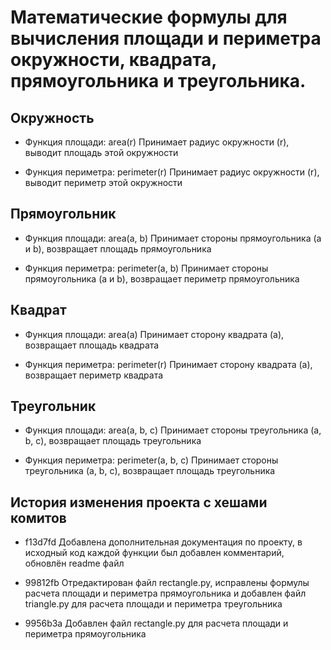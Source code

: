 # Математические формулы для вычисления площади и периметра окружности, квадрата, прямоугольника и треугольника.

## Окружность

- Функция площади: area(r)
Принимает радиус окружности (r), выводит площадь этой окружности

- Функция периметра: perimeter(r)
Принимает радиус окружности (r), выводит периметр этой окружности

## Прямоугольник

- Функция площади: area(a, b)
Принимает стороны прямоугольника (a и b), возвращает площадь прямоугольника

- Функция периметра: perimeter(a, b)
Принимает стороны прямоугольника (a и b), возвращает периметр прямоугольника

## Квадрат

- Функция площади: area(a)
Принимает сторону квадрата (a), возвращает площадь квадрата

- Функция периметра: perimeter(r)
Принимает сторону квадрата (a), возвращает периметр квадрата

## Треугольник

- Функция площади: area(a, b, c)
Принимает стороны треугольника (a, b, c), возвращает площадь треугольника

- Функция периметра: perimeter(a, b, c)
Принимает стороны треугольника (a, b, c), возвращает площадь треугольника

## История изменения проекта с хешами комитов
- f13d7fd Добавлена дополнительная документация по проекту, в исходный код каждой функции был добавлен комментарий, обновлён readme файл

- 99812fb Отредактирован файл rectangle.py, исправлены формулы расчета площади и периметра прямоугольника и добавлен файл triangle.py для расчета площади и периметра треугольника

- 9956b3a Добавлен файл rectangle.py для расчета площади и периметра прямоугольника
